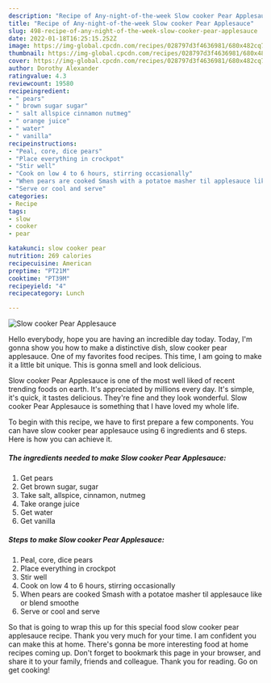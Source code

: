 ```yaml
---
description: "Recipe of Any-night-of-the-week Slow cooker Pear Applesauce"
title: "Recipe of Any-night-of-the-week Slow cooker Pear Applesauce"
slug: 498-recipe-of-any-night-of-the-week-slow-cooker-pear-applesauce
date: 2022-01-18T16:25:15.252Z
image: https://img-global.cpcdn.com/recipes/028797d3f4636981/680x482cq70/slow-cooker-pear-applesauce-recipe-main-photo.jpg
thumbnail: https://img-global.cpcdn.com/recipes/028797d3f4636981/680x482cq70/slow-cooker-pear-applesauce-recipe-main-photo.jpg
cover: https://img-global.cpcdn.com/recipes/028797d3f4636981/680x482cq70/slow-cooker-pear-applesauce-recipe-main-photo.jpg
author: Dorothy Alexander
ratingvalue: 4.3
reviewcount: 19580
recipeingredient:
- " pears"
- " brown sugar sugar"
- " salt allspice cinnamon nutmeg"
- " orange juice"
- " water"
- " vanilla"
recipeinstructions:
- "Peal, core, dice pears"
- "Place everything in crockpot"
- "Stir well"
- "Cook on low 4 to 6 hours, stirring occasionally"
- "When pears are cooked Smash with a potatoe masher til applesauce like or blend smoothe"
- "Serve or cool and serve"
categories:
- Recipe
tags:
- slow
- cooker
- pear

katakunci: slow cooker pear 
nutrition: 269 calories
recipecuisine: American
preptime: "PT21M"
cooktime: "PT39M"
recipeyield: "4"
recipecategory: Lunch

---
```



![Slow cooker Pear Applesauce](https://img-global.cpcdn.com/recipes/028797d3f4636981/680x482cq70/slow-cooker-pear-applesauce-recipe-main-photo.jpg)

Hello everybody, hope you are having an incredible day today. Today, I'm gonna show you how to make a distinctive dish, slow cooker pear applesauce. One of my favorites food recipes. This time, I am going to make it a little bit unique. This is gonna smell and look delicious.

Slow cooker Pear Applesauce is one of the most well liked of recent trending foods on earth. It's appreciated by millions every day. It's simple, it's quick, it tastes delicious. They're fine and they look wonderful. Slow cooker Pear Applesauce is something that I have loved my whole life.




To begin with this recipe, we have to first prepare a few components. You can have slow cooker pear applesauce using 6 ingredients and 6 steps. Here is how you can achieve it.

<!--inarticleads1-->

##### The ingredients needed to make Slow cooker Pear Applesauce:

1. Get  pears
1. Get  brown sugar, sugar
1. Take  salt, allspice, cinnamon, nutmeg
1. Take  orange juice
1. Get  water
1. Get  vanilla




<!--inarticleads2-->

##### Steps to make Slow cooker Pear Applesauce:

1. Peal, core, dice pears
1. Place everything in crockpot
1. Stir well
1. Cook on low 4 to 6 hours, stirring occasionally
1. When pears are cooked Smash with a potatoe masher til applesauce like or blend smoothe
1. Serve or cool and serve




So that is going to wrap this up for this special food slow cooker pear applesauce recipe. Thank you very much for your time. I am confident you can make this at home. There's gonna be more interesting food at home recipes coming up. Don't forget to bookmark this page in your browser, and share it to your family, friends and colleague. Thank you for reading. Go on get cooking!
